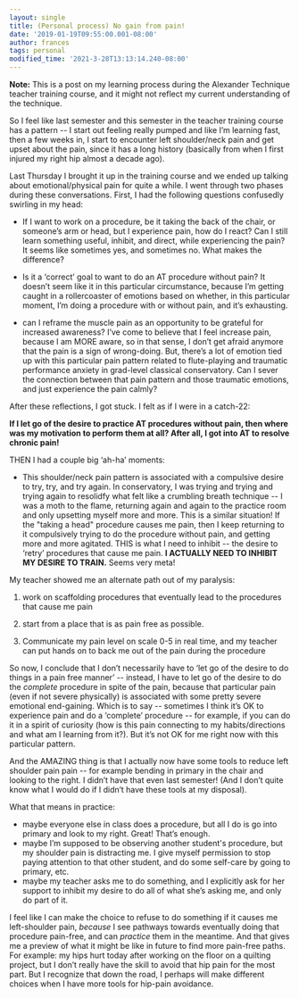 ```yaml
---
layout: single
title: (Personal process) No gain from pain!
date: '2019-01-19T09:55:00.001-08:00'
author: frances
tags: personal
modified_time: '2021-3-28T13:13:14.240-08:00'
---
```


**Note:** This is a post on my learning process during the Alexander Technique teacher training course, and it might not reflect my current understanding of the technique.

So I feel like last semester and this semester in the teacher training course has a pattern -- I start out feeling really pumped and like I’m learning fast, then a few weeks in, I start to encounter left shoulder/neck pain and get upset about the pain, since it has a long history (basically from when I first injured my right hip almost a decade ago).

Last Thursday I brought it up in the training course and we ended up talking about emotional/physical pain for quite a while. I went through two phases during these conversations.
First, I had the following questions confusedly swirling in my head:

- If I want to work on a procedure, be it taking the back of the chair, or someone’s arm or head, but I experience pain, how do I react? Can I still learn something useful, inhibit, and direct, while experiencing the pain? It seems like sometimes yes, and sometimes no. What makes the difference?

- Is it a ‘correct’ goal to want to do an AT procedure without pain? It doesn’t seem like it in this particular circumstance, because I’m getting caught in a rollercoaster of emotions based on whether, in this particular moment, I’m doing a procedure with or without pain, and it’s exhausting.

- can I reframe the muscle pain as an opportunity to be grateful for increased awareness? I’ve come to believe that I feel increase pain, because I am MORE aware, so in that sense, I don’t get afraid anymore that the pain is a sign of wrong-doing. But, there’s a lot of emotion tied up with this particular pain pattern related to flute-playing and traumatic performance anxiety in grad-level classical conservatory. Can I sever the connection between that pain pattern and those traumatic emotions, and just experience the pain calmly?


After these reflections, I got stuck. I felt as if I were in a catch-22:

**If I let go of the  desire to practice AT procedures without pain, then where was my motivation to perform them at all? After all, I got into AT to resolve chronic pain!**

THEN I had a couple big ‘ah-ha’ moments:

- This shoulder/neck pain pattern is associated with a compulsive desire to try, try, and try again. In conservatory, I was trying and trying and trying again to resolidfy what felt like a crumbling breath technique -- I was a moth to the flame, returning again and again to the practice room and only upsetting myself more and more.
     This is a similar situation! If the "taking a head" procedure causes me pain, then I keep returning to it compulsively trying to do the procedure without pain, and getting more and more agitated. THIS is what I need to inhibit -- the desire to ‘retry’ procedures that cause me pain. **I ACTUALLY NEED TO INHIBIT MY DESIRE TO TRAIN.** Seems very meta!

My teacher showed me an alternate path out of my paralysis:
  1. work on scaffolding procedures that eventually lead to the procedures that cause me pain

  2. start from a place that is as pain free as possible.

  3.  Communicate my pain level on scale 0-5 in real time, and my teacher can put hands on to back me out of the pain during the procedure

So now, I conclude that I don’t necessarily have to ‘let go of the desire to do things in a pain free manner’ -- instead, I have to let go of the desire to do the *complete* procedure in spite of the pain, because that particular pain (even if not severe physically) is associated with some pretty severe emotional end-gaining. Which is to say -- sometimes I think it’s OK to experience pain and do a ‘complete’ procedure -- for example, if you can do it in a spirit of curiosity (how is this pain connecting to my habits/directions and what am I learning from it?). But it’s not OK for me right now with this particular pattern.

And the AMAZING thing is that I actually now have some tools to reduce left shoulder pain pain -- for example bending in primary in the chair and looking to the right. I didn’t have that even last semester! (And I don’t quite know what I would do if I didn’t have these tools at my disposal).

What that means in practice:

- maybe everyone else in class does a procedure, but all I do is go into primary and look to my right. Great! That’s enough.
- maybe I’m supposed to be observing another student's procedure, but my shoulder pain is distracting me. I give myself permission to stop paying attention to that other student, and do some self-care by going to primary, etc.
- maybe my teacher asks me to do something, and I explicitly ask for her support to inhibit my desire to do all of what she’s asking me, and only do part of it.

I feel like I can make the choice to refuse to do something if it causes me left-shoulder pain, *because* I see pathways towards eventually doing that procedure pain-free, and can *practice* them in the meantime. And that gives me a preview of what it might be like in future to find more pain-free paths. For example: my hips hurt today after working on the floor on a quilting project, but I don’t really have the skill to avoid that hip pain for the most part. But I recognize that down the road, I perhaps will make different choices when I have more tools for hip-pain avoidance.
